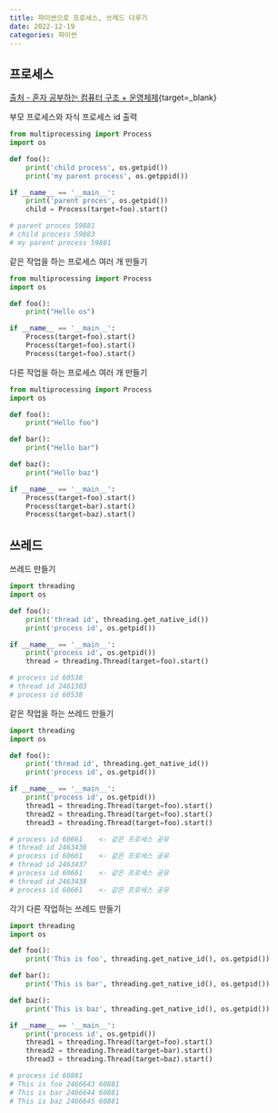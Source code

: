 ```yaml
---
title: 파이썬으로 프로세스, 쓰레드 다루기
date: 2022-12-19
categories: 파이썬
---
```


## 프로세스

[출처 - 혼자 공부하는 컴퓨터 구조 + 운영체제](https://github.com/kangtegong/self-learning-cs/blob/main/process/process_python.md#python%EC%9C%BC%EB%A1%9C-%ED%94%84%EB%A1%9C%EC%84%B8%EC%8A%A4-%EB%8B%A4%EB%A3%A8%EA%B8%B0){target=_blank}

부모 프로세스와 자식 프로세스 id 출력

```python
from multiprocessing import Process
import os

def foo():
    print('child process', os.getpid())
    print('my parent process', os.getppid())

if __name__ == '__main__':
    print('parent proces', os.getpid())
    child = Process(target=foo).start()

# parent proces 59881
# child process 59883
# my parent process 59881

```

같은 작업을 하는 프로세스 여러 개 만들기

```python
from multiprocessing import Process
import os

def foo():
    print("Hello os")

if __name__ == '__main__':
    Process(target=foo).start()
    Process(target=foo).start()
    Process(target=foo).start()

```

다른 작업을 하는 프로세스 여러 개 만들기

```python
from multiprocessing import Process
import os

def foo():
    print("Hello foo")

def bar():
    print("Hello bar")

def baz():
    print("Hello baz")

if __name__ == '__main__':
    Process(target=foo).start()
    Process(target=bar).start()
    Process(target=baz).start()

```

## 쓰레드

쓰레드 만들기

```python
import threading
import os

def foo():
    print('thread id', threading.get_native_id())
    print('process id', os.getpid())

if __name__ == '__main__':
    print('process id', os.getpid())
    thread = threading.Thread(target=foo).start()

# process id 60538
# thread id 2461303
# process id 60538

```

같은 작업을 하는 쓰레드 만들기

```python
import threading
import os

def foo():
    print('thread id', threading.get_native_id())
    print('process id', os.getpid())

if __name__ == '__main__':
    print('process id', os.getpid())
    thread1 = threading.Thread(target=foo).start()
    thread2 = threading.Thread(target=foo).start()
    thread3 = threading.Thread(target=foo).start()

# process id 60661    <- 같은 프로세스 공유
# thread id 2463436
# process id 60661    <- 같은 프로세스 공유
# thread id 2463437
# process id 60661    <- 같은 프로세스 공유
# thread id 2463438
# process id 60661    <- 같은 프로세스 공유

```

각기 다른 작업하는 쓰레드 만들기

```python
import threading
import os

def foo():
    print('This is foo', threading.get_native_id(), os.getpid())

def bar():
    print('This is bar', threading.get_native_id(), os.getpid())

def baz():
    print('This is baz', threading.get_native_id(), os.getpid())

if __name__ == '__main__':
    print('process id', os.getpid())
    thread1 = threading.Thread(target=foo).start()
    thread2 = threading.Thread(target=bar).start()
    thread3 = threading.Thread(target=baz).start()

# process id 60881
# This is foo 2466643 60881
# This is bar 2466644 60881
# This is baz 2466645 60881
```
